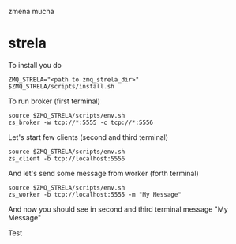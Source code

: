 zmena mucha


strela
======

To install you do

    ZMQ_STRELA="<path to zmq_strela_dir>"
    $ZMQ_STRELA/scripts/install.sh

To run broker (first terminal)

    source $ZMQ_STRELA/scripts/env.sh
    zs_broker -w tcp://*:5555 -c tcp://*:5556

Let's start few clients (second and third terminal)

    source $ZMQ_STRELA/scripts/env.sh
    zs_client -b tcp://localhost:5556

And let's send some message from worker (forth terminal)

    source $ZMQ_STRELA/scripts/env.sh
    zs_worker -b tcp://localhost:5555 -m "My Message"

And now you should see in second and third terminal message "My Message"

Test
